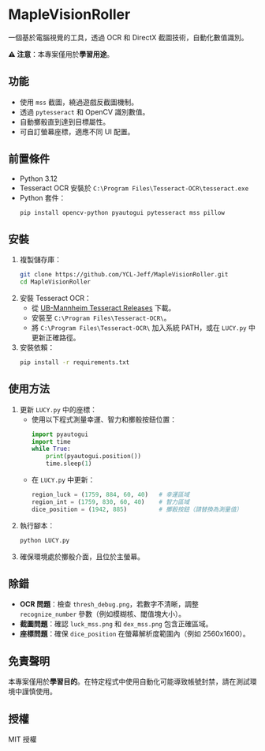# MapleVisionRoller

一個基於電腦視覺的工具，透過 OCR 和 DirectX 截圖技術，自動化數值識別。

**⚠️ 注意**：本專案僅用於**學習用途**。

## 功能
- 使用 `mss` 截圖，繞過遊戲反截圖機制。
- 透過 `pytesseract` 和 OpenCV 識別數值。
- 自動擲骰直到達到目標屬性。
- 可自訂螢幕座標，適應不同 UI 配置。

## 前置條件
- Python 3.12
- Tesseract OCR 安裝於 `C:\Program Files\Tesseract-OCR\tesseract.exe`
- Python 套件：
  ```bash
  pip install opencv-python pyautogui pytesseract mss pillow
  ```

## 安裝
1. 複製儲存庫：
   ```bash
   git clone https://github.com/YCL-Jeff/MapleVisionRoller.git
   cd MapleVisionRoller
   ```
2. 安裝 Tesseract OCR：
   - 從 [UB-Mannheim Tesseract Releases](https://github.com/UB-Mannheim/tesseract/wiki) 下載。
   - 安裝至 `C:\Program Files\Tesseract-OCR\`。
   - 將 `C:\Program Files\Tesseract-OCR\` 加入系統 PATH，或在 `LUCY.py` 中更新正確路徑。
3. 安裝依賴：
   ```bash
   pip install -r requirements.txt
   ```

## 使用方法
1. 更新 `LUCY.py` 中的座標：
   - 使用以下程式測量幸運、智力和擲骰按鈕位置：
     ```python
     import pyautogui
     import time
     while True:
         print(pyautogui.position())
         time.sleep(1)
     ```
   - 在 `LUCY.py` 中更新：
     ```python
     region_luck = (1759, 884, 60, 40)   # 幸運區域
     region_int = (1759, 830, 60, 40)    # 智力區域
     dice_position = (1942, 885)         # 擲骰按鈕（請替換為測量值）
     ```
2. 執行腳本：
   ```bash
   python LUCY.py
   ```
3. 確保環境處於擲骰介面，且位於主螢幕。

## 除錯
- **OCR 問題**：檢查 `thresh_debug.png`，若數字不清晰，調整 `recognize_number` 參數（例如模糊核、閾值塊大小）。
- **截圖問題**：確認 `luck_mss.png` 和 `dex_mss.png` 包含正確區域。
- **座標問題**：確保 `dice_position` 在螢幕解析度範圍內（例如 2560x1600）。

## 免責聲明
本專案僅用於**學習目的**。在特定程式中使用自動化可能導致帳號封禁，請在測試環境中謹慎使用。

## 授權
MIT 授權
